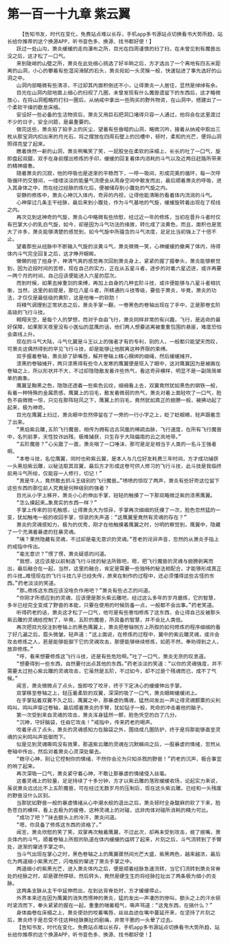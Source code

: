 # 第一百一十九章 紫云翼
        【告知书友，时代在变化，免费站点难以长存，手机app多书源站点切换看书大势所趋，站长给你推荐的这个换源APP，听书音色多、换源、找书都好使！】
       跃过一处山沟，萧炎缓缓的走向瀑布之所，目光在四周谨慎的扫了扫，在未曾见到有魔兽出没之后，这才松了一口气。
       来到陡峭的山壁之所，萧炎在此处细心挑选了好半晌之后，方才选出了一个离地有四五米距离的山洞，小心的攀着有些湿润滑腻的石头，萧炎宛如一头灵猴一般，快速钻进了事先选好的山洞之中。
       山洞内部略微有些清凉，不过却其内面积倒还不小，让得萧炎一人居住，显然是绰绰有余。
       目光在山洞内部地面上细心的扫视了几圈，未曾发现有什么魔兽遗留下的东西后，这才略微放心，在将山洞粗略的打扫一圈后，从纳戒中拿出一些购买的野外物资，在山洞中，搭建出了一个柔软干燥的歇息床榻。
       安设好一些必备的生活物资后，萧炎又用巨石把洞口堵得只容一人通过，他将会在这里渡过不少的日子，安全问题，是最重要的。
       做完这些，萧炎拍了拍手上的灰尘，望着有些昏暗的山洞，略微沉吟，接着从纳戒中取出三枚从那宝洞内扣出来的月光石，将之摆放在四周石壁上的凹槽中，顿时，柔和的光芒，便将山洞照得亮堂了起来。
       瞧着焕然一新的山洞，萧炎咧嘴笑了笑，一屁股坐在柔软的床榻上，长长的吐了一口气，旋即盘起双腿，双手在身前摆出修炼的手印，缓缓的回复着体内消耗的斗气以及近两日赶路所带来的精神疲惫。
       随着萧炎的沉寂，他的呼吸也是逐渐的平稳而下，一呼一吸间，形成完美的循环，每一次呼吸循环的交替间，一缕缕淡淡的能量气流便会从周身空间中散发而出，最后顺着萧炎的呼吸，进入其身体之中，而在经过经脉的炼化后，便被储存到小腹处的气旋之内。
       安静的修炼中，萧炎心神沉入体内，奇异的内视，让得他能清晰的看着体内流淌的斗气。
       心神穿过几条主干经脉，最后来到小腹处，作为斗气基地的气旋，缓缓旋转着出现在了视线之内。
       再次见到这神奇的气旋，萧炎心中略微有些欣慰，经过近一年的修炼，当初在晋升斗者时仅有巴掌大小的乳白气旋，如今，却是因为斗气功法的缘故，转化成了淡黄色，而且，面积也是宽大了许多，萧炎能够清楚的感觉到，如今气旋中所蕴含的斗气浓度，足足比当初强上了十倍不止。
       望着那些从经脉中不断输入气旋的淡黄斗气，萧炎微微一笑，心神缓缓的撤离了体内，待得体内斗气完全回复之后，这才睁开眼眸。
       懒懒的扭了扭身子，神清气爽的感觉再次回到萧炎身上，紧紧的握了握拳头，萧炎能够察觉到，因为近段时间的苦修，现在自己的实力，正在从五星斗者，逐步的对着六星迈进，或许再要一两个月的时间，自己应该便能进入六星的层次。
       而到时候，如果去掉重剑的束缚，再加上自身的几种玄阶斗技，或许便能够与八星斗者相抗衡，当然，这里的前提是，那位八星斗者，所精通的斗技等级，要低于萧炎，毕竟，萧炎的功法，才仅仅是最低级的黄阶，这是他唯一的软肋！
       将精气调理到正常状态之后，萧炎手掌一翻，一卷黑色的卷轴出现在了手中，正是那卷玄阶高级的飞行斗技。
       翱翔天空，是每个人的梦想，而对于自由飞行，萧炎同样非常的有兴趣，飞行，是逃命的最好保障，如果那天夜里没有小医仙的蓝鹰的话，他们两人想要逃离被重重包围的悬崖，难度恐怕会直线上升。
       现在的斗气大陆，斗气化翼是斗王以上的强者才有的专利，别的人，一般都只能望天而叹，可萧炎这偶然得到的罕见飞行斗技，却是能够让他脱离这种界限的束缚。
       双手握着卷轴，萧炎舔了舔嘴唇，解开卷轴上精心捆绑的细绳，然后缓缓摊开。
       漆黑的卷轴摊开，两只漆黑得有些令人发寒的鹰翼便是现入了眼中，这对鹰翼因为是被画在卷轴之上，所以形状并不大，不过却隐隐散发着许些热气，看这奇异模样，明显不是一副简简单单的画象。
       鹰翼呈黝黑之色，隐隐还透着一些紫色云纹，细细看上去，双翼竟然犹如黑色的钢铁一般，有着一种特殊的金属质感，鹰翼上的羽毛，散发着微弱的热气，萧炎对着上面轻吹了一口气，脸色不由微微一惊，只见在那阵轻风之下，鹰翼上的羽毛，竟然犹如真正的翅膀一般，被拂动起了起来，极为神奇。
       目光在鹰翼上扫过，萧炎眼中忽然停留在了一旁的一行小字之上，眨了眨眼睛，轻声跟着念了出来。
       “黑焰紫云雕,五阶飞行魔兽，相传为拥有远古凤凰的稀疏血脉，飞行速度，在所有飞行魔兽中，名列前茅，天性狡诈凶残，极难捕获，只生存于大陆偏南的云之岚地带。”
       “五阶魔兽？”心尖震了一震，萧炎咽了一口唾沫，那可是足足相当于人类的一名斗王强者啊。
       “本卷斗技，名位鹰翼，同时也称紫云翼，是本人与几位好友耗费三年时间，方才成功捕获一头黒焰紫云雕，以秘法取其双翼，最后方才形成这卷可供人修习的飞行斗技，此斗技是我临终前用斗气所绘，仅能容一人修行，切记！”
       “真是牛人，竟然敢去抓斗王级别的飞行魔兽…”啧啧的惊叹了两声，萧炎有些好奇这位留下这些东西的那位前人究竟是何种级别的强者？
       目光从小字上移开，萧炎小心的伸出手掌，轻轻的触摸了一下那双略微泛紫的漆黑鹰翼。
       “怎么摸起来…象真实的东西一样？”
       手掌上传来的羽毛触感，让得萧炎大为惊异，手掌再次细细的抚摸了一次，脸色忽然猛的一变，犹如触电一般的收回手掌，惊骇的失声道：“这鹰翼里竟然有灵魂的存在？”
       萧炎的灵魂感知力，极为的优秀，刚才在他触摸着鹰翼之时，分明的察觉到，鹰翼中，隐藏了一个充满着暴虐的狂暴灵魂。
       “咦？果然隐藏有灵魂，不过却是毫无意识的灵魂。”苍老的诧异声音，忽然的从萧炎手指上的戒指中传出。
       “毫无意识？”愣了愣，萧炎疑惑的问道。
       “我想，这应该是以前制造飞行斗技的秘法所致吧，嗯，把飞行魔兽的灵魂与翅膀剥离而出，最后融合在一起，当然，这里的融合，肯定是需要一些独特的秘法相配合，才能够形成真正的斗技…难怪现在的飞行斗技几乎已经失传，原来在制作的过程中，还必须懂得这些古怪的东西。”药老淡淡的笑道。
       “那…修炼这东西应该没啥负作用吧？”萧炎有些忐忑的问道。
       “你刚才所感应到的灵魂，应该便是那头紫云雕吧，经过这么多年的岁月磨炼，它的智慧，多半已经完全变成了野兽的本能，只要在使用的时候防备一点，一般都不会出事。”药老笑道。
       听得药老的话，萧炎这才松了一口气，他可是有些害怕修炼了这东西，会让得自己反被那头紫云雕的灵魂给控制了，毕竟，五阶的魔兽，所具备的智慧，并不会比人类低。
       再次把目光投注到卷轴上的黑色鹰翼上，萧炎把卷轴侧方上所叙的如何修炼的程序细细的看了好几遍之后，眉头微皱，轻声道：“这上面说，在修炼的过程中，翼中的紫云雕灵魂，或许会攻击修炼之人，若是能够抵御下它的灵魂攻击，那便能够继续修炼，如若不然，奉劝得到之人，放弃修炼。”
       “呼，看来想要修炼这飞行斗技，还是有些危险啊。”吐了一口气，萧炎无奈的叹息道。
       “想要得到一些东西，自然要付出点其他的东西。”药老淡淡的笑道：“以你的灵魂强度，并不需要太过担心紫云雕的灵魂攻击，它虽然是五阶，不过如今，却不过是个残魂而已，成不了气候。”
       闻言，萧炎微微点了点头，旋即咬了咬牙，终于下定决心的缓缓伸出手掌。
       双掌移至卷轴之上，轻压着柔软的双翼，深深的吸了一口气，萧炎眼眸缓缓闭上。
       在手掌贴着双翼不久之后，鹰翼之中，那暴虐的鹰魂，猛然间发出一声让得灵魂颤粟的尖利鸣叫，鸣叫声穿过卷轴，最后顺着萧炎的手臂，犹如钻子一般，死命的冲击着他的脑子。
       第一次受到来自灵魂的攻击，萧炎浑身猛然一颤，脸色凭空的白了几分。
       “沉神，守好脑袋，任由它攻击！”戒指中，传来药老的喝声。
       咬着牙点了点头，萧炎的灵魂感知力在脑袋之外，围绕成几圈防护，终于是将那能够直至灵魂的尖利鸣叫声抵御而下。
       似是见到灵魂嘶鸣没有效果，那道紫云雕的灵魂在沉默瞬间之后，一股暴虐的情绪，忽然从卷轴中传出，然后对着萧炎心灵深处窜去。
       “稳守心神，别让它控制你的情绪，不然你会沦为只知杀戮的野兽！”药老的沉声，极合事宜的响了起来。
       再次深吸一口气，萧炎紧守着心神，不敢让那暴虐的情绪侵入丝毫。
       这番灵魂上的较量，足足持续了十多分钟，方才以紫云雕的落败缓缓收场，论起实力来说，虽说萧炎远远比不上五阶魔兽，可在经过无数岁月的压制后，现在这头紫云雕，已经和一头残废的野兽没什么区别。
       当那犹如野兽一般的暴虐情绪从心中潮水般的退出之后，萧炎顿时全身酸麻的软了下来，脸色苍白的模样，看上去极为的疲倦，这种灵魂上的对碰，远非肉体对碰所消耗的精力可比。
       “成功了吧？”抹去额头上的冷汗，萧炎问道。
       “嗯，你具备了修炼这东西的资格了。”
       闻言，萧炎欣慰的笑了笑，双掌再次触着鹰翼，不过此次，却再未受到攻击，抿了抿嘴，萧炎体内的斗气，顺着卷轴上所叙的轨道在体内缓缓的运转了起来，片刻之后，斗气流转到了手臂处，逐渐的窜进手掌之中。
       当斗气出现在掌心之时，黑色卷轴之上的鹰翼骤然间光芒大盛，紫黑两色，越来越浓，最后化为两道细小紫黑光芒，闪电般的窜进了萧炎手掌之中。
       两道细小的紫黑光芒，进入萧炎体内之后，便是顺着经脉急速流转，当它们流转到萧炎背脊处的经脉之时，却是骤然停顿，然后转头，竟然是硬生生的将经脉拉扯出了两条极为细小的支脉。
       这两条支脉从主干中延伸而出，在到达背脊处时，方才缓缓停止。
       外界本来还在因为鹰翼的消失而愣神的萧炎，猛的发出一声凄厉的惨叫，额头之上的汗水顿时滚流而下，拳头紧紧的握在一起，重重的喘着粗气，嘶声骂道：“这鬼东西，在搞什么？”
       身体曲卷在床榻之上，萧炎使劲的咬着嘴唇，丝丝血迹在嘴中蔓延开来，在坚持了片刻之后，萧炎终于是忍受不住这种经脉撕扯的剧痛，非常干脆的一头晕了过去。
       【告知书友，时代在变化，免费站点难以长存，手机app多书源站点切换看书大势所趋，站长给你推荐的这个换源APP，听书音色多、换源、找书都好使！】